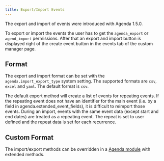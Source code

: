 ```yaml
---
title: Export/Import Events
---
```


The export and import of events were introduced with Agenda 1.5.0.

To export or import the events the user has to get the `agenda_export` or
`agend_import` permissions. After that an export and import button is displayed
right of the create event button in the events tab of the custom manager page.

## Format

The export and import format can be set with the `agenda.import_export_type`
system setting. The supported formats are `csv`, `excel` and `yaml`. The default
format is `csv`.

The default export method will create a list of events for repeating events. If
the repeating event does not have an identifier for the main event (i.e. by a
field in agenda.extended_event_fields), it is difficult to reimport those
events. During an import, events with the same event data (except start and end
dates) are treated as a repeating event. The repeat is set to user defined and
the repeat data is set for each recurrence.

## Custom Format

The import/export methods can be overridden in a [Agenda
module](02_Custom_Manager_Page/07_Modules.md) with extended methods.

